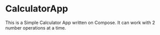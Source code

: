 # CalculatorApp
This is a Simple Calculator App written on Compose. It can work with 2 number operations at a time.
